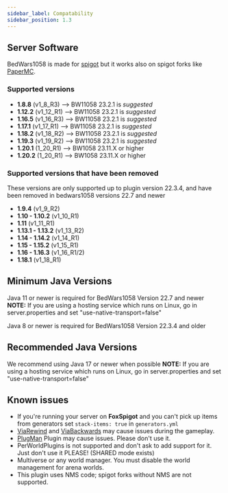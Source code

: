 ```yaml
---
sidebar_label: Compatability
sidebar_position: 1.3
---
```

## Server Software
BedWars1058 is made for [spigot](https://www.spigotmc.org/) but it works also on spigot forks like [PaperMC](https://papermc.io/downloads).

### Supported versions
* **1.8.8** (v1_8_R3) --> BW11058 23.2.1 is *suggested*
* **1.12.2** (v1_12_R1) --> BW11058 23.2.1 is *suggested*
* **1.16.5** (v1_16_R3) --> BW11058 23.2.1 is *suggested*
* **1.17.1** (v1_17_R1) --> BW11058 23.2.1 is *suggested*
* **1.18.2** (v1_18_R2) --> BW11058 23.2.1 is *suggested*
* **1.19.3** (v1_19_R2) --> BW11058 23.2.1 is *suggested*
* **1.20.1** (1_20_R1) --> BW1058 23.11.X or higher
* **1.20.2** (1_20_R1) --> BW1058 23.11.X or higher
### Supported versions that have been removed
These versions are only supported up to plugin version 22.3.4, and have been removed in bedwars1058 versions 22.7 and newer 
* **1.9.4** (v1_9_R2)
* **1.10 - 1.10.2** (v1_10_R1)
* **1.11** (v1_11_R1)
* **1.13.1 - 1.13.2** (v1_13_R2)
* **1.14 - 1.14.2** (v1_14_R1)
* **1.15 - 1.15.2** (v1_15_R1)
* **1.16 - 1.16.3** (v1_16_R1/2)
* **1.18.1** (v1_18_R1)

## Minimum Java Versions
Java 11 or newer is required for BedWars1058 Version 22.7 and newer
**__NOTE__:** If you are using a hosting service which runs on Linux, go in server.properties and set "use-native-transport=false"

Java 8 or newer is required for BedWars1058 Version 22.3.4 and older
## Recommended Java Versions
We recommend using Java 17 or newer when possible
**__NOTE__:** If you are using a hosting service which runs on Linux, go in server.properties and set "use-native-transport=false"


## Known issues  
- If you're running your server on **FoxSpigot** and you can't pick up items from generators set `stack-items: true` in `generators.yml`  
- [ViaRewind](https://www.spigotmc.org/resources/viarewind.52109/) and [ViaBackwards](https://www.spigotmc.org/resources/viabackwards.27448/) may cause issues during the gameplay.
- [PlugMan](https://dev.bukkit.org/projects/plugman) Plugin may cause issues. Please don't use it.
- PerWorldPlugins is not supported and don't ask to add support for it. Just don't use it PLEASE! (SHARED mode exists)
- Multiverse or any world manager. You must disable the world management for arena worlds.
- This plugin uses NMS code; spigot forks without NMS are not supported.
